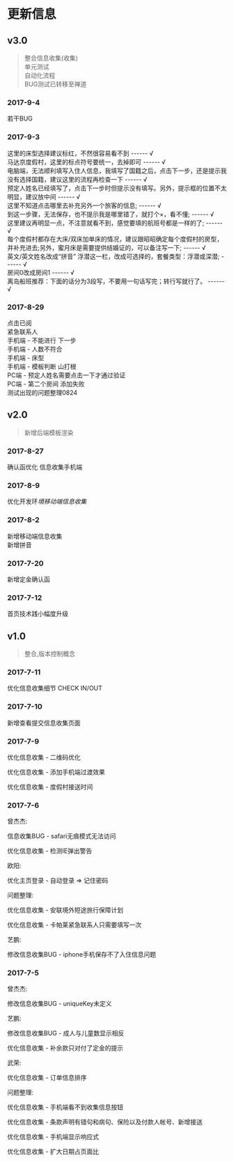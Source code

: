 # 更新信息  
## v3.0  
> 整合信息收集(收集)  
单元测试  
自动化流程  
BUG测试已转移至禅道
### 2017-9-4
若干BUG
### 2017-9-3
这里的床型选择建议标红，不然很容易看不到 ------ √  
马达京度假村，这里的标点符号要统一，去掉即可 ------ √  
电脑端，无法顺利填写入住人信息，我填写了国籍之后，点击下一步，还是提示我没有选择国籍，建议这里的流程再检查一下 ------ √  
预定人姓名已经填写了，点击下一步时但提示没有填写。另外，提示框的位置不太明显，建议放中间 ------ √  
这里不知道点击哪里去补充另外一个旅客的信息; ------ √  
到这一步骤，无法保存，也不提示我是哪里错了，就打个×，看不懂; ------ √  
这里建议再明显一点，不注意就看不到，感觉要填的航班号都是一样的了; ------ √  
每个度假村都存在大床/双床加单床的情况，建议跟昭昭确定每个度假村的房型，并补充进去;另外，蜜月床是需要提供结婚证的，可以备注写一下; ------ √  
英文/英文姓名改成“拼音” 浮潜这一栏，改成可选择的，套餐类型：浮潜或深潜; ------ √  
房间0改成房间1 ------ √  
离岛船班推荐：下面的话分为3段写，不要用一句话写完；转行写就行了。 ------ √  
### 2017-8-29
点击已阅  
紧急联系人  
手机端 - 不能进行 下一步  
手机端 - 人数不符合  
手机端 - 床型  
手机端 - 模板判断 山打根  
PC端 - 预定人姓名需要点击一下才通过验证  
PC端 - 第二个房间 添加失败  
测试出现的问题整理0824  

## v2.0  
> 新增后端模板渲染
### 2017-8-27
确认函优化
信息收集手机端

### 2017-8-9
优化开发环*境移动端信息收集*  


### 2017-8-2
新增移动端信息收集  
新增拼音


### 2017-7-20
新增定金确认函  


### 2017-7-12
首页技术践小幅度升级  


## v1.0
> 整合,版本控制概念

### 2017-7-11
优化信息收集细节 CHECK IN/OUT  


### 2017-7-10
新增查看提交信息收集页面  

### 2017-7-9
优化信息收集 - 二维码优化  

优化信息收集 - 添加手机端过渡效果  

优化信息收集 - 度假村接送时间  

### 2017-7-6
曾杰杰:  

信息收集BUG - safari无痕模式无法访问  

优化信息收集 - 检测IE弹出警告  

欧阳:  

优化主页登录 - 自动登录 => 记住密码  

问题整理:  

优化信息收集 - 安联境外短途旅行保障计划  

优化信息收集 - 卡帕莱紧急联系人只需要填写一次  

艺鹏:  

修改信息收集BUG - iphone手机保存不了入住信息问题  



### 2017-7-5
曾杰杰:  

修改信息收集BUG - uniqueKey未定义  

艺鹏:  

修改信息收集BUG - 成人与儿童数显示相反  

优化信息收集 - 补余款只对付了定金的提示  

武荣:  

优化信息收集 - 订单信息排序  

问题整理:  

优化信息收集 - 手机端看不到收集信息按钮  

优化信息收集 - 条款声明有错句和病句、保险以及付款人帐号、新增接送  

优化信息收集 - 手机端显示响应式  

优化信息收集 - 扩大日期占页面比  